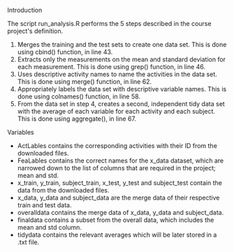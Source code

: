Introduction

The script run_analysis.R performs the 5 steps described in the course project's definition.

1) Merges the training and the test sets to create one data set. This is done using cbind() function, in line 43.
2) Extracts only the measurements on the mean and standard deviation for each measurement. This is done using grep() function, in line 46.
3) Uses descriptive activity names to name the activities in the data set. This is done using merge() function, in line 62.
4) Appropriately labels the data set with descriptive variable names. This is done using colnames() function, in line 58.
5) From the data set in step 4, creates a second, independent tidy data set with the average of each variable for each activity and each subject. This is done using aggregate(), in line 67.


Variables

- ActLables contains the corresponding activities with their ID from the downloaded files.
- FeaLables contains the correct names for the x_data dataset, which are narrowed down to the list of columns that are required in the project; mean and std.
- x_train, y_train, subject_train, x_test, y_test and subject_test contain the data from the downloaded files.
- x_data, y_data and subject_data are the merge data of their respective train and test data.
- overalldata contains the merge data of x_data, y_data and subject_data.
- finaldata contains a subset from the overall data, which includes the mean and std column.
- tidydata contains the relevant averages which will be later stored in a .txt file.
